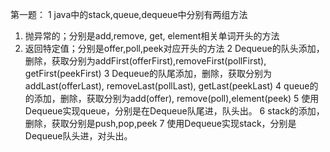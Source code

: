 第一题：
1 java中的stack,queue,dequeue中分别有两组方法
1. 抛异常的；分别是add,remove, get, element相关单词开头的方法
2. 返回特定值；分别是offer,poll,peek对应开头的方法
2 Dequeue的队头添加，删除，获取分别为addFirst(offerFirst),removeFirst(pollFirst), getFirst(peekFirst)
3 Dequeue的队尾添加，删除，获取分别为addLast(offerLast), removeLast(pollLast), getLast(peekLast)
4 queue的的添加，删除，获取分别为add(offer), remove(poll),element(peek)
5 使用Dequeue实现queue，分别是在Dequeue队尾进，队头出。
6 stack的添加，删除，获取分别是push,pop,peek
7 使用Dequeue实现stack，分别是Dequeue队头进，对头出。

